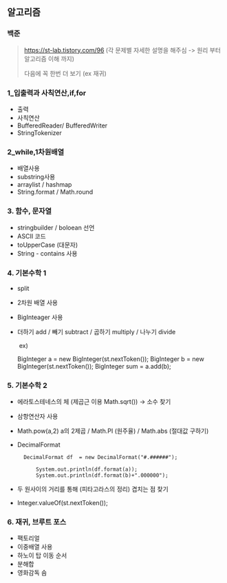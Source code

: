 ## 알고리즘

### 백준

> https://st-lab.tistory.com/96  (각 문제별 자세한 설명을 해주심 -> 원리 부터 알고리즘 이해 까지)
>
> 다음에 꼭 한번 더 보기 (ex 재귀) 

### 1_입출력과 사칙연산,if,for

- 출력
- 사칙연산
- BufferedReader/ BufferedWriter
- StringTokenizer

### 2_while,1차원배열

* 배열사용
* substring사용
* arraylist / hashmap
* String.format / Math.round

### 3. 함수, 문자열

* stringbuilder / boloean 선언
* ASCII 코드
* toUpperCase (대문자)
* String  - contains 사용

### 4. 기본수학 1

* split

* 2차원 배열 사용

* BigInteager 사용

* 더하기 add /  빼기 subtract / 곱하기 multiply / 나누기 divide  

  ​	ex) 

  	BigInteger a = new BigInteger(st.nextToken());
  		BigInteger b = new BigInteger(st.nextToken());
  		BigInteger sum = a.add(b);

### 5. 기본수학 2

* 에라토스테네스의 체 (제곱근 이용 Math.sqrt()) -> 소수 찾기

* 삼항연산자 사용

* Math.pow(a,2)  a의 2제곱 / Math.PI (원주율) / Math.abs (절대값 구하기)

* DecimalFormat 

  		DecimalFormat df  = new DecimalFormat("#.######");
    		
    		System.out.println(df.format(a));
    		System.out.println(df.format(b)+".000000");

* 두 원사이의 거리를 통해 (피타고라스의 정리) 겹치는 점 찾기
* Integer.valueOf(st.nextToken());

### 6. 재귀, 브루트 포스

- 팩토리얼
- 이중배열 사용
- 하노이 탑 이동 순서
- 분해합
- 영화감독 숌